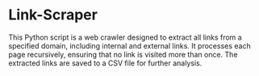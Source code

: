 # Link-Scraper
This Python script is a web crawler designed to extract all links from a specified domain, including internal and external links. It processes each page recursively, ensuring that no link is visited more than once. The extracted links are saved to a CSV file for further analysis.
